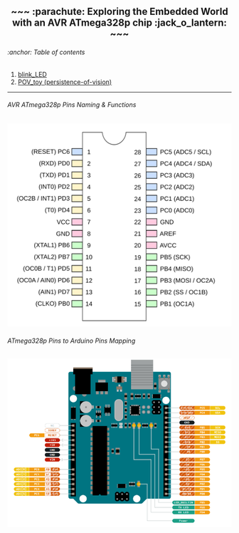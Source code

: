 <h2 align="center">~~~ :parachute: Exploring the Embedded World with an AVR ATmega328p chip :jack_o_lantern: ~~~</h2>

<h6>:anchor: Table of contents</h6>
<ol>
  <li><a href="https://github.com/theparotta/avr_atmega328/tree/trunk/blink_LED">blink_LED</a></li>
  <li><a href="https://github.com/theparotta/avr_atmega328/tree/trunk/pov_toy">POV_toy (persistence-of-vision)</a></li>
</ol>

---

<h6>AVR ATmega328p Pins Naming & Functions</h6>
<img src="cite/atmega328_pins.png" alt="ATmega328 Pins Naming/Functions">

<h6>ATmega328p Pins to Arduino Pins Mapping</h6>
<img src="cite/chip_to_arduino_map.png">
